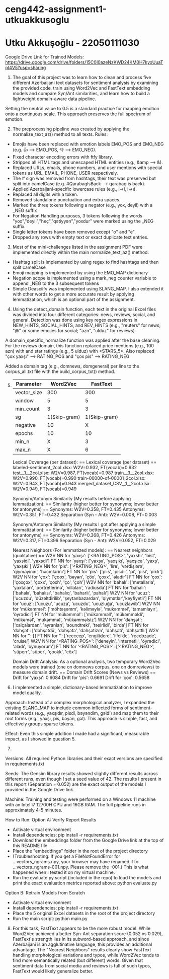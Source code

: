 # ceng442-assignment1-utkuakkusoglu
# Utku Akkuşoğlu - 22050111030

Google Drive Link for Trained Models: https://drive.google.com/drive/folders/15C0I0azeNzKWD24KM0H7kyxUuaTpI4V5?usp=sharing


1) The goal of this project was to learn how to clean and process five different Azerbaijani text datasets for sentiment analysis by examining the provided code, train using Word2Vec and FastText embedding models and compare Syn/Ant similarities, and learn how to build a lightweight domain-aware data pipeline. 

Setting the neutral value to 0.5 is a standard practice for mapping emotion onto a continuous scale. This approach preserves the full spectrum of emotion.


2) The preprocessing pipeline was created by applying the normalize_text_az() method to all texts. Rules:
- Emojis have been replaced with emotion labels EMO_POS and EMO_NEG (e.g. 👍 --> EMO_POS, 👎 --> EMO_NEG).
- Fixed character encoding errors with ftfy library.
- Stripped all HTML tags and unescaped HTML entities (e.g., &amp --> &).
- Replaced URLs, emails, phone numbers, and user mentions with special tokens as URL, EMAIL, PHONE, USER respectively.
- The # sign was removed from hashtags, their text was preserved but split into camelCase (e.g. #QarabagIsBack --> qarabag is back).
- Applied Azerbaijani-specific lowercase rules (e.g., İ→i, I→ı).
- Replaced all digits with a <NUM> token. 
- Removed standalone punctuation and extra spaces.
- Marked the three tokens following a negator (e.g., yox, deyil) with a _NEG suffix
- For Negation Handling purposes, 3 tokens following the words "yox","deyil","heç","qətiyyən","yoxdur" were marked using the _NEG suffix.
- Single letter tokens have been removed except "o" and "e".
- Dropped any rows with empty text or exact duplicate text entries.


3) Most of the mini-challenges listed in the assignment PDF were implemented directly within the main normalize_text_az() method:
- Hashtag split is implemented by using regex to find hashtags and then split camelCase
- Emoji mapping is implemented by using the EMO_MAP dictionary
- Negation scope is implemented using a mark_neg counter variable to append _NEG to the 3 subsequent tokens 
- Simple Deasciify was implemented using SLANG_MAP. I also extended it with other words to get a more accurate result by applying lemmatization, which is an optional part of the assignment.


4) Using the detect_domain function, each text in the original Excel files was divided into four different categories: news, reviews, social, and general. Detection was done using key regex expressions in NEW_HINTS, SOCIAL_HINTS, and REV_HINTS (e.g., "reuters" for news; "@" or some emojies for social; "azn", "ulduz" for reviews).

A domain_specific_normalize function was applied after the base cleaning. For the reviews domain, this function replaced price mentions (e.g., 100 azn) with <PRICE> and star ratings (e.g., 5 ulduz) with <STARS_5>. Also replaced "çox yaxşı" --> RATING_POS and "çox pis" --> RATING_NEG 

Added a domain tag (e.g., domnews, domgeneral) per line to the corpus_all.txt file with the build_corpus_txt() method.


5) | Parameter     | Word2Vec    |  FastText   |
   |---------------|----------   |-------------|
   | vector_size   | 300         | 300         |
   | window        | 5           | 5           |
   | min_count     | 3           | 3           | 
   | sg            | 1(Skip-gram)| 1(Skip-gram)|
   | negative      | 10          | X           |
   | epochs        | 10          | 10          |
   | min_n         | X           | 3           |
   | max_n         | X           | 6           |

   Lexical Coverage (per dataset):
   == Lexical coverage (per dataset) ==
   labeled-sentiment_2col.xlsx: W2V=0.932, FT(vocab)=0.932
   test__1__2col.xlsx: W2V=0.987, FT(vocab)=0.987
   train__3__2col.xlsx: W2V=0.990, FT(vocab)=0.990
   train-00000-of-00001_2col.xlsx: W2V=0.943, FT(vocab)=0.943
   merged_dataset_CSV__1__2col.xlsx: W2V=0.949, FT(vocab)=0.949

   Synonym/Antonym Similarity (My results before applying lemmatization):
   == Similarity (higher better for synonyms; lower better for antonyms) ==
   Synonyms: W2V=0.358, FT=0.435
   Antonyms: W2V=0.351, FT=0.432
   Separation (Syn - Ant): W2V=0.008, FT=0.003

   Synonym/Antonym Similarity (My results I got after applying a simple lemmatization):
   == Similarity (higher better for synonyms; lower better for antonyms) ==
   Synonyms: W2V=0.368, FT=0.426
   Antonyms: W2V=0.317, FT=0.396
   Separation (Syn - Ant): W2V=0.052, FT=0.029

   Nearest Neighbors (For lemmatized models):
   == Nearest neighbors (qualitative) ==
   W2V NN for 'yaxşı': ['<RATING_POS>', 'yaxshi', 'bist', 'yaxsidi', 'yaxsdi']
   FT  NN for 'yaxşı': ['yaxşıı', 'yaxşıkı', 'yaxşıca', 'yaxş', 'yaxşıki']
   W2V NN for 'pis': ['<RATING_NEG>', 'lire', 'vərdişlərə', 'qiyməyinin', 'həcmlərini']
   FT  NN for 'pis': ['piis', 'pisdii', 'pi', 'pisi', 'pixlr']
   W2V NN for 'çox': ['çoox', 'bəyən', 'çöx', 'çoxx', 'əladir']
   FT  NN for 'çox': ['çoxçox', 'çoxx', 'çoxh', 'ço', 'çoh']
   W2V NN for 'bahalı': ['metallarla', 'yaxtaları', 'portretlerinə', 'villaları', 'radiusda']
   FT  NN for 'bahalı': ['bahalıı', 'bahalısı', 'bahalıq', 'baharlı', 'pahalı']
   W2V NN for 'ucuz': ['ucuzdu', 'düzəltdirilib', 'şeytanbazardan', 'qiymətlər','keyfiyetli']
   FT  NN for 'ucuz': ['ucuzu', 'ucuza', 'ucuzdu', 'ucuzluğa', 'ucuzlawib']
   W2V NN for 'mükəmməl': ['möhtəşəmm', 'kəliməylə', 'mukəmməl', 'tamamlayır', 'öyrədici']
   FT  NN for 'mükəmməl': ['mükəmməll', 'mükəmməldi', 'mükəməl', 'mukəmməl', 'mükəmməlsiz']
   W2V NN for 'dəhşət': ['xalçalardan', 'ayranları', 'soundtreki', 'təsirlidi', 'birda']
   FT  NN for 'dəhşət': ['dəhşətdü', 'dəhşətə', 'dəhşətizm', 'dəhşəti', 'dəhşəttli']
   W2V NN for '<PRICE>': []
   FT  NN for '<PRICE>': ['reeceep', 'engiltdere', 'lifcikle', 'recebzade', 'cruise']
   W2V NN for '<RATING_POS>': ['deneyin', 'internetli', 'öyrədici', 'əladı', 'oynuyorum']
   FT  NN for '<RATING_POS>': ['<RATING_NEG>', 'süperr', 'süper', 'çookk', 'cöx']

   Domain Drift Analysis: As a optional analysis, two temporary Word2Vec models were trained (one on domnews corpus, one on domreviews) to measure domain drift. 
   == Domain Drift Scores (News vs Reviews) ==
   Drift for 'yaxşı': 0.6084
   Drift for 'pis': 0.6691
   Drift for 'çox': 0.5658


6) I implemented a simple, dictionary-based lemmatization to improve model quality.

Approach: Instead of a complex morphological analyzer, I expanded the existing SLANG_MAP to include common inflected forms of sentiment-related words (e.g., yaxşıdır, pisdi, bəyəndim, gəldi) and map them to their root forms (e.g., yaxşı, pis, bəyən, gəl). This approach is simple, fast, and effectively groups sparse tokens.

Effect: Even this simple addition I made had a significant, measurable impact, as I showed in question 5.


7) 
Versions: All required Python libraries and their exact versions are specified in requirements.txt

Seeds: The Gensim library results showed slightly different results across different runs, even though I set a seed value of 42. The results I present in this report (Separation = 0.052) are the exact output of the models I provided in the Google Drive link.

Machine: Training and testing were performed on a Windows 11 machine with an Intel i7 12700H CPU and 16GB RAM. The full pipeline runs in approximately 4-5 minutes.

How to Run: 
Option A: Verify Report Results
- Activate virtual environment
- Install dependencies: pip install -r requirements.txt
- Download the embeddings folder from the Google Drive link at the top of this README file
- Place the "embeddings" folder in the root of the project directory
- (Troubleshooting: If you get a FileNotFoundError for ...vectors_ngrams.npy, your browser may have renamed it to ...vectors_ngrams-001.npy. Please remove the -001.) This is what happened when I tested it on my virtual machine.
- Run the evaluate.py script (included in the repo) to load the models and print the exact evaluation metrics reported above: python evaluate.py

Option B: Retrain Models from Scratch
- Activate virtual environment
- Install dependencies: pip install -r requirements.txt
- Place the 5 original Excel datasets in the root of the project directory
- Run the main script: python main.py


8) For this task, FastText appears to be the more robust model. While Word2Vec achieved a better Syn-Ant separation score (0.052 vs 0.029), FastText's strength lies in its subword-based approach, and since Azerbaijani is an agglutinative language, this provides an additional advantage. The "Nearest Neighbors" results clearly show FastText handling morphological variations and typos, while Word2Vec tends to find more semantically related (but different) words. Given that sentiment data from social media and reviews is full of such typos, FastText would likely generalize better.
